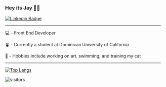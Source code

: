 ### Hey its Jay 🏳️‍🌈

<!-- ✨ [Portfolio](https://maybejaybe.github.io/portfolio/#/) ✨ -->

[![Linkedin Badge](https://img.shields.io/badge/-MaybeJay-blue?style=for-the-badge&logo=linkedin&logoWidth=10&link=https://www.linkedin.com/in/maybe-jay/)](https://www.linkedin.com/in/maybe-jay)

---

💻 - Front End Developer

🪴 - Currently a student at Dominican University of California

🌊 - Hobbies include working on art, swimming, and training my cat

---

[![Top Langs](https://github-readme-stats.vercel.app/api/top-langs/?username=MaybeJaybe&layout=compact)](https://github.com/MaybeJaybe/github-readme-stats)

![visitors](https://visitor-badge.glitch.me/badge?page_id=MaybeJaybe)
